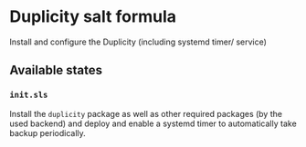 # Duplicity salt formula

Install and configure the Duplicity (including systemd timer/ service)

## Available states

### ``init.sls``

Install the `duplicity` package as well as other required packages (by the used
backend) and deploy and enable a systemd timer to automatically take backup
periodically.
